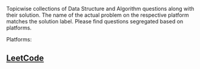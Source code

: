 Topicwise collections of Data Structure and Algorithm questions along with their solution. The name of the actual problem on the respective platform matches the solution label. Please find questions segregated based on platforms.

Platforms:

## [LeetCode](LeetCode/README.md)
